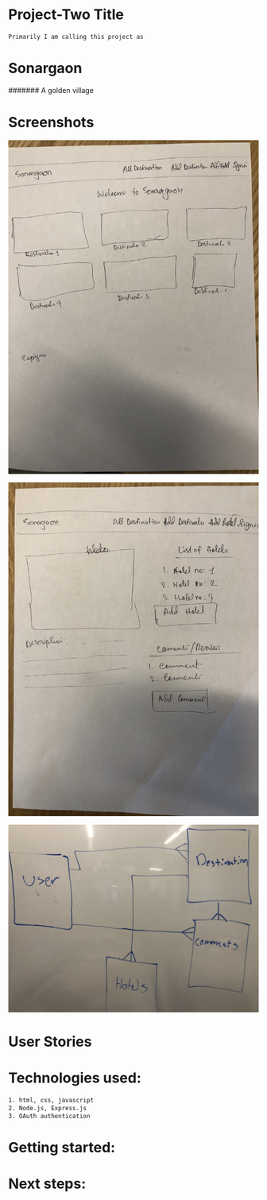 # Project-Two Title
    Primarily I am calling this project as 
# Sonargaon 
####### A golden village

# Screenshots
![Wireframe-Page1](public/images/Page1.JPG)

![Wireframe-Page2](public/images/Page2.JPG)

![ERD](public/images/ERD.JPG)


# User Stories

# Technologies used: 
    1. html, css, javascript
    2. Node.js, Express.js
    3. OAuth authentication

# Getting started:
# Next steps:
